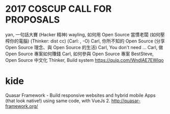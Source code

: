 # 2017 COSCUP CALL FOR PROPOSALS

yan, 一句話大賽 (Hacker 精神)
wayling, 如何用 Open Source 當慣老闆 (如何壓榨你的電腦) (Thinker: dist cc) (Carl: , -O)
Carl, 你所不知的 Open Source (分享 Open Source 理念、與 Open Source 的生活)
Carl, You don't need ...
Carl, 做 Open Source 專案如何賺錢
Carl, 如何參與 Open Source 專案
BestSteve, Open Source 中文化
Thinker, Build system
<https://quip.com/WndlAE7EWlqo>  

# kide

Quasar Framework - Build responsive websites and hybrid mobile Apps (that look native!) using same code, with VueJs 2.
<http://quasar-framework.org/>  